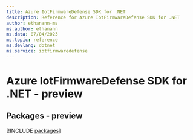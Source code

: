 ```yaml
---
title: Azure IotFirmwareDefense SDK for .NET
description: Reference for Azure IotFirmwareDefense SDK for .NET
author: ethanann-ms
ms.author: ethanann
ms.data: 07/04/2023
ms.topic: reference
ms.devlang: dotnet
ms.service: iotfirmwaredefense
---
```

# Azure IotFirmwareDefense SDK for .NET - preview
## Packages - preview
[!INCLUDE [packages](iotfirmwaredefense-index.md)]